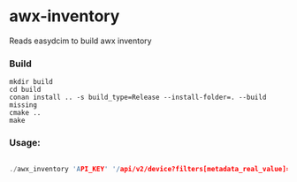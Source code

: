 # awx-inventory
Reads easydcim to build awx inventory

### Build

```
mkdir build
cd build
conan install .. -s build_type=Release --install-folder=. --build missing
cmake ..
make
```

### Usage:

```c++

./awx_inventory 'API_KEY' '/api/v2/device?filters[metadata_real_value]=internal,managed,unmanaged&filters[metadata_key]=61' '/tmp/raw_data.json' 12000

```
